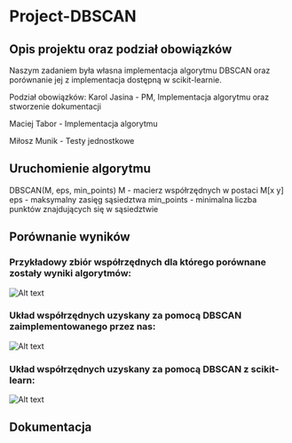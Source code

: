 # Project-DBSCAN

## Opis projektu oraz podział obowiązków

Naszym zadaniem była własna implementacja algorytmu DBSCAN oraz porównanie jej z implementacja dostępną w scikit-learnie.

Podział obowiązków:
Karol Jasina - PM, Implementacja algorytmu oraz stworzenie dokumentacji

Maciej Tabor - Implementacja algorytmu

Miłosz Munik - Testy jednostkowe

## Uruchomienie algorytmu

  DBSCAN(M, eps, min_points)
  M - macierz współrzędnych w postaci M[x y]
  eps - maksymalny zasięg sąsiedztwa
  min_points - minimalna liczba punktów znajdujących się w sąsiedztwie

## Porównanie wyników

### Przykładowy zbiór współrzędnych dla którego porównane zostały wyniki algorytmów:

![Alt text](http://imgur.com/a/EgOEx)

### Układ współrzędnych uzyskany za pomocą DBSCAN zaimplementowanego przez nas:

![Alt text](http://imgur.com/a/G0JaK)

### Układ współrzędnych uzyskany za pomocą DBSCAN z scikit-learn:

![Alt text](http://imgur.com/a/wF4wF)

	
## Dokumentacja
